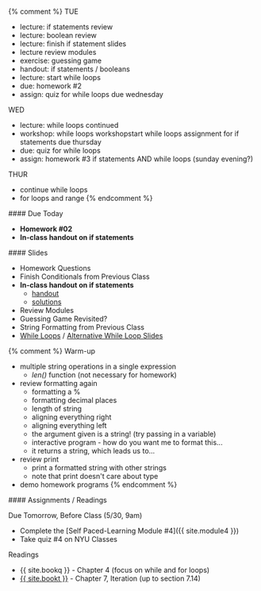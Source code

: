{% comment %}
TUE
* lecture: if statements review
* lecture: boolean review
* lecture: finish if statement slides
* lecture review modules
* exercise: guessing game
* handout: if statements / booleans
* lecture: start while loops
* due: homework #2
* assign: quiz for while loops due wednesday

WED
* lecture: while loops continued
* workshop: while loops workshopstart while loops assignment for if statements due thursday
* due: quiz for while loops
* assign: homework #3 if statements AND while loops (sunday evening?)

THUR
* continue while loops 
* for loops and range
{% endcomment %}

<article class="due" markdown="block">
####  Due Today

* __Homework #02__
* __In-class handout on if statements__

</article>

<article class="slides" markdown="block">
####  Slides

* Homework Questions
* Finish Conditionals from Previous Class
* __In-class handout on if statements__
    * [handout](resources/handouts/in-class/input-types-if.pdf)
    * [solutions](resources/handouts/in-class/input-types-if-solutions.pdf)
* Review Modules
* Guessing Game Revisited?
* String Formatting from Previous Class
* [While Loops](classes/07/while.html) / [Alternative While Loop Slides](classes/07/while-revisited.html)

{% comment %}
Warm-up

* multiple string operations in a single expression
    * _len()_ function (not necessary for homework)
* review formatting again
	* formatting a %
    * formatting decimal places
    * length of string
	* aligning everything right
	* aligning everything left
    * the argument given is a string! (try passing in a variable)
    * interactive program - how do you want me to format this...
    * it returns a string, which leads us to...
* review print
    * print a formatted string with other strings
    * note that print doesn't care about type
* demo homework programs
{% endcomment %}

</article>

<article class="assignments" markdown="block">
####  Assignments / Readings		


Due Tomorrow, Before Class (5/30, 9am)

* Complete the [Self Paced-Learning Module #4]({{ site.module4 }})
* Take quiz #4 on NYU Classes

Readings

* {{ site.bookq }} - Chapter 4 (focus on while and for loops)
* [{{ site.bookt }}](http://openbookproject.net/thinkcs/python/english3e/iteration.html) - Chapter 7, Iteration (up to section 7.14)

</article>

<!--
<a name="class4"></a>

###  Slides
* [About Class #4](classes/04/meta.html)
* [Review: Variables, String and Numeric Operators, User Input](classes/04/user-input.html)
* [Functions](classes/04/functions.html)
* [If Statements (Conditionals)](classes/04/if-statements.html)
* [A Quick Note on Expressions and Values](classes/04/expressions.html)

###  Readings
* {{ site.bookq }} - Chapter 4 (Decision Structures and Boolean Logic)
* Chapter 5 (only parts of 5.1 through 5.5 - up to "Keyword Arguments"
* - for now)  
* [{{ site.bookt }} - Chapter 5](http://openbookproject.net/thinkcs/python/english3e/conditionals.html) (just 5.1 and 5.5)

###  Vocabulary
See [the glossary for chapter 2](http://openbookproject.net/thinkcs/python/english3e/variables_expressions_statements.html#glossary) [and chapter 5](http://openbookproject.net/thinkcs/python/english3e/conditionals.html#glossary).

<a name="homework2"></a>

###  Homework #2

* Due __Feb 12th (any submission before 11PM is on-time)__
* Submit all files via __NYU Classes__
* [Contact me](index.html#contact-info) if you're having trouble submitting your homework
* Here's [the policy on late homework](index.html#homework)

1. [questions\_ch\_5.py](homework/hw02/questions_ch_5.py)
2. [automobile_costs.py](homework/hw02/automobile_costs.py) 
3. [candy\_bars.py](homework/hw02/candy_bars.py)
4. [days.py](homework/hw02/days.py)
5. [cats.py](homework/hw02/cats.py)
6. [numbers.py](homework/hw02/numbers.py) (This one may be a little tough: I'll grade it generously)
-->

